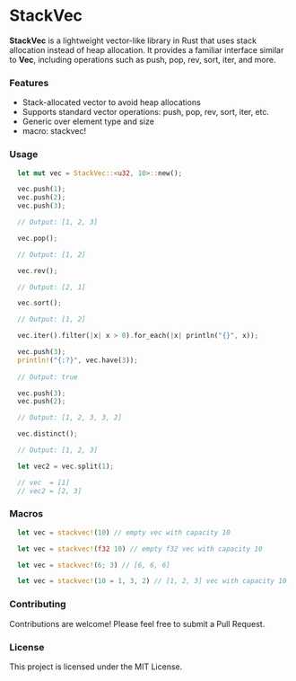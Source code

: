 # StackVec

**StackVec** is a lightweight vector-like library in Rust that uses stack allocation instead of heap allocation. It provides a familiar interface similar to **Vec**, including operations such as push, pop, rev, sort, iter, and more.

### Features
- Stack-allocated vector to avoid heap allocations
- Supports standard vector operations: push, pop, rev, sort, iter, etc.
- Generic over element type and size
- macro: stackvec!

### Usage
```rust
  let mut vec = StackVec::<u32, 10>::new();

  vec.push(1);
  vec.push(2);
  vec.push(3);

  // Output: [1, 2, 3]

  vec.pop();

  // Output: [1, 2]

  vec.rev();

  // Output: [2, 1]

  vec.sort();

  // Output: [1, 2]

  vec.iter().filter(|x| x > 0).for_each(|x| println("{}", x));

  vec.push(3);
  println!("{:?}", vec.have(3));
  
  // Output: true

  vec.push(3);
  vec.push(2);

  // Output: [1, 2, 3, 3, 2]

  vec.distinct();

  // Output: [1, 2, 3]

  let vec2 = vec.split(1);

  // vec  = [1]
  // vec2 = [2, 3]
```

### Macros
```rust
  let vec = stackvec!(10) // empty vec with capacity 10

  let vec = stackvec!(f32 10) // empty f32 vec with capacity 10

  let vec = stackvec!(6; 3) // [6, 6, 6]

  let vec = stackvec!(10 = 1, 3, 2) // [1, 2, 3] vec with capacity 10
```

### Contributing

Contributions are welcome! Please feel free to submit a Pull Request.

### License

This project is licensed under the MIT License.
